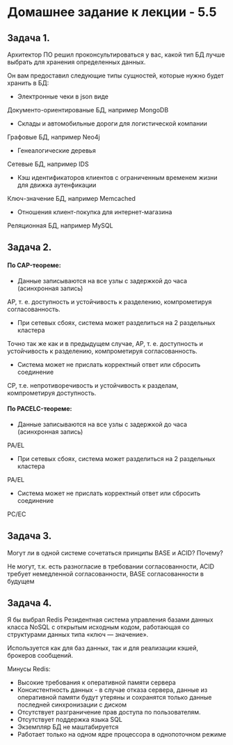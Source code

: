 # Домашнее задание к лекции - 5.5

## Задача 1.

Архитектор ПО решил проконсультироваться у вас, какой тип БД лучше выбрать для хранения определенных данных.

Он вам предоставил следующие типы сущностей, которые нужно будет хранить в БД:


- Электронные чеки в json виде

Документо-ориентированые БД, например MongoDB

- Склады и автомобильные дороги для логистической компании

Графовые БД, например Neo4j

- Генеалогические деревья

Сетевые БД, например IDS

- Кэш идентификаторов клиентов с ограниченным временем жизни для движка аутенфикации

Ключ-значение БД, например Memcached

- Отношения клиент-покупка для интернет-магазина

Реляционная БД, например MySQL


## Задача 2.

#### По CAP-теореме:

- Данные записываются на все узлы с задержкой до часа (асинхронная запись)

AP, т. е. доступность и устойчивость к разделению, компрометируя согласованность.

- При сетевых сбоях, система может разделиться на 2 раздельных кластера

Точно так же как и в предыдущем случае, AP, т. е. доступность и устойчивость к разделению, компрометируя согласованность.

- Система может не прислать корректный ответ или сбросить соединение

CP, т.е. непротиворечивость и устойчивость к разделам, компрометируя доступность.

#### По PACELC-теореме:

- Данные записываются на все узлы с задержкой до часа (асинхронная запись)

PA/EL

- При сетевых сбоях, система может разделиться на 2 раздельных кластера

PA/EL


- Система может не прислать корректный ответ или сбросить соединение

PC/EC

## Задача 3.

Могут ли в одной системе сочетаться принципы BASE и ACID? Почему?

Не могут, т.к. есть разногласие в требовании согласованности, ACID требует немедленной согласованности, BASE согласованности в будущем


## Задача 4.

Я бы выбрал Redis
Резидентная система управления базами данных класса NoSQL с открытым исходным кодом, работающая со структурами данных типа «ключ — значение».

Используется как для баз данных, так и для реализации кэшей, брокеров сообщений.

Минусы Redis:

* Высокие требования к оперативной памяти сервера
* Консистентность данных - в случае отказа сервера, данные из оперативной памяти будут утеряны и сохранятся только данные последней синхронизации с диском
* Отсутствует разграничение прав доступа по пользователям.
* Отсутствует поддержка языка SQL
* Экземпляр БД не маштабируется
* Работает только на одном ядре процессора в однопоточном режиме
